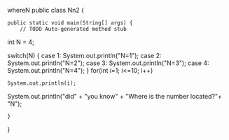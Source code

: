 whereN
public class Nn2 {

	public static void main(String[] args) {
		// TODO Auto-generated method stub
int N = 4;

switch(N) {
case 1:
	System.out.println("N=1");
case 2:
	System.out.println("N=2");
case 3:
	System.out.println("N=3");
case 4:
	System.out.println("N=4");
}
for(int i=1; i<=10; i++)

	System.out.println(i);

System.out.println("did" + "you know" + "Where is the number located?"+ "N");



	}
}
